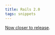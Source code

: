 ```yaml
---
title: Rails 2.0
tags: snippets
---
```


[Now closer to release](http://weblog.rubyonrails.com/2007/9/30/rails-2-0-0-preview-release).

